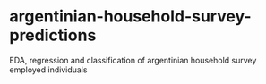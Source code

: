 # argentinian-household-survey-predictions
EDA, regression and classification of argentinian household survey employed individuals
